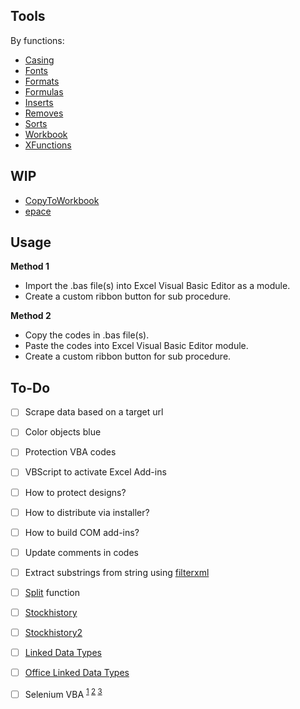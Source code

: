 ## Tools
By functions:

* [Casing](https://github.com/ry4nyeo/vba/wiki/Casing)
* [Fonts](https://github.com/ry4nyeo/vba/wiki/Fonts)
* [Formats](https://github.com/ry4nyeo/vba/wiki/Formats)
* [Formulas](https://github.com/ry4nyeo/vba/wiki/Formulas)
* [Inserts](https://github.com/ry4nyeo/vba/wiki/Inserts)
* [Removes](https://github.com/ry4nyeo/vba/wiki/Removes)
* [Sorts](https://github.com/ry4nyeo/vba/wiki/Sorts)
* [Workbook](https://github.com/ry4nyeo/vba/wiki/Workbook)
* [XFunctions](https://github.com/ry4nyeo/vba/wiki/XFunctions)

## WIP

* [CopyToWorkbook](https://github.com/ry4nyeo/vba/wiki/_CopyToWorkbook)
* [epace](https://github.com/ry4nyeo/vba/wiki/_epace)

## Usage
**Method 1**<br>
* Import the .bas file(s) into Excel Visual Basic Editor as a module.<br>
* Create a custom ribbon button for sub procedure.

**Method 2**<br>
* Copy the codes in .bas file(s).<br>
* Paste the codes into Excel Visual Basic Editor module.<br>
* Create a custom ribbon button for sub procedure.


<h2> To-Do</h2>

- [ ] Scrape data based on a target url
- [ ] Color objects blue
- [ ] Protection VBA codes
- [ ] VBScript to activate Excel Add-ins
- [ ] How to protect designs?
- [ ] How to distribute via installer?
- [ ] How to build COM add-ins?
- [ ] Update comments in codes
- [ ] Extract substrings from string using [filterxml](https://stackoverflow.com/questions/61837696/excel-extract-substrings-from-string-using-filterxml)
- [ ] [Split](https://stackoverflow.com/questions/67208573/what-is-the-equivalent-of-split-function-in-excel) function
- [ ] [Stockhistory](https://www.youtube.com/watch?v=HZU2OtDa2eI&ab_channel=CodingIsFun)
- [ ] [Stockhistory2](https://www.get-digital-help.com/how-to-use-the-stockhistory-function/)
- [ ] [Linked Data Types](https://www.youtube.com/watch?v=z-WDstDUzyA&ab_channel=MrExcel.com)
- [ ] [Office Linked Data Types](https://support.microsoft.com/en-us/office/excel-data-types-stocks-and-geography-61a33056-9935-484f-8ac8-f1a89e210877)
- [ ] Selenium VBA <sup>[1][S01] [2][S02] [3][S03]</sup>



[S01]: https://florentbr.github.io/SeleniumBasic/
[S02]: https://codingislove.com/browser-automation-in-excel-selenium/
[S03]: https://codingislove.com/scrape-website-using-selenium-vba/

